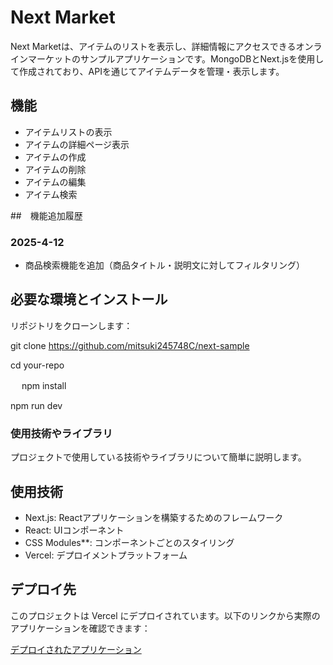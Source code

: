 # Next Market

Next Marketは、アイテムのリストを表示し、詳細情報にアクセスできるオンラインマーケットのサンプルアプリケーションです。MongoDBとNext.jsを使用して作成されており、APIを通じてアイテムデータを管理・表示します。

## 機能

- アイテムリストの表示 
- アイテムの詳細ページ表示 
- アイテムの作成
- アイテムの削除
- アイテムの編集
- アイテム検索

##　機能追加履歴

### 2025-4-12
- 商品検索機能を追加（商品タイトル・説明文に対してフィルタリング）


## 必要な環境とインストール

リポジトリをクローンします：

   git clone https://github.com/mitsuki245748C/next-sample
   
   cd your-repo

　 npm install
   
   npm run dev


### 使用技術やライブラリ
プロジェクトで使用している技術やライブラリについて簡単に説明します。


##  使用技術

- Next.js: Reactアプリケーションを構築するためのフレームワーク
- React: UIコンポーネント
- CSS Modules**: コンポーネントごとのスタイリング
- Vercel: デプロイメントプラットフォーム

##  デプロイ先

このプロジェクトは Vercel にデプロイされています。以下のリンクから実際のアプリケーションを確認できます：

[デプロイされたアプリケーション](https://next-sample-opal.vercel.app)
